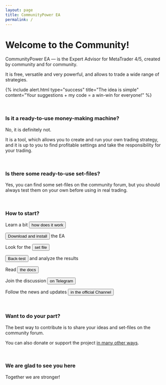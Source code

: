 ```yaml
---
layout: page
title: CommunityPower EA
permalink: /
---
```


# Welcome to the Community!

CommunityPower EA — is the Expert Advisor for MetaTrader 4/5, created by community and for community.

It is free, versatile and very powerful, and allows to trade a wide range of strategies.

{% include alert.html type="success" title="The idea is simple" content="Your suggestions + my code = a win-win for everyone!" %}

<br/>

### Is it a ready-to-use money-making machine?

No, it is definitely not.

It is a tool, which allows you to create and run your own trading strategy, and it is up to you to find profitable settings and take the responsibility for your trading.

<br/>

### Is there some ready-to-use set-files?

Yes, you can find some set-files on the community forum, but you should always test them on your own before using in real trading.

<br/>

### How to start?

Learn a bit [<button class="btn btn-success">how does it work</button>](how-it-works)

[<button class="btn btn-primary">Download and install</button>](quick-start-guide) the EA

Look for the [<button class="btn btn-warning">set file</button>](https://forum.communitypowerea.com/communities/4-strategies-and-set-files)

[<button class="btn btn-info">Back-test</button>](backtesting-and-optimization) and analyze the results

Read [<button class="btn btn-danger">the docs</button>](docs)

Join the discussion [<button class="btn btn-success">on Telegram</button>](https://t.me/CommunityPowerEA)

Follow the news and updates [<button class="btn btn-primary">in the official Channel</button>](https://t.me/CommunityPowerNews)

<br/>

### Want to do your part?

The best way to contribute is to share your ideas and set-files on the community forum.

You can also donate or support the project [in many other ways](donate).

<br/>

### We are glad to see you here

Together we are stronger!